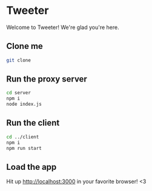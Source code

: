 # Tweeter

Welcome to Tweeter! We're glad you're here.

## Clone me

```bash
git clone 
```

## Run the proxy server

```bash
cd server
npm i
node index.js
```

## Run the client

```bash
cd ../client
npm i
npm run start
```

## Load the app

Hit up <http://localhost:3000> in your favorite browser! <3
